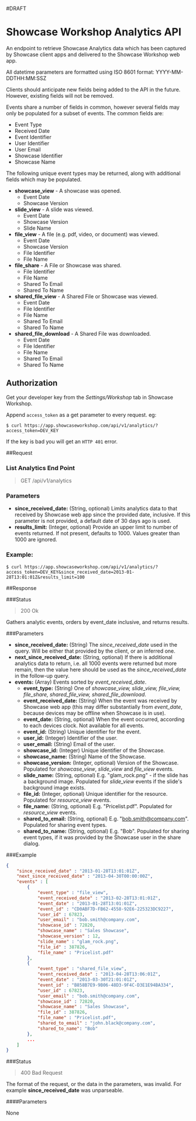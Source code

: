 #DRAFT

# Showcase Workshop Analytics API

An endpoint to retrieve Showcase Analytics data which has been captured by Showcase client apps and delivered to the Showcase Workshop web app.

All datetime parameters are formatted using ISO 8601 format: YYYY-MM-DDTHH:MM:SSZ

Clients should anticipate new fields being added to the API in the future. However, existing fields will not be removed.

Events share a number of fields in common, however several fields may only be populated for a subset of events. The common fields are:

* Event Type
* Received Date
* Event Identifier
* User Identifier
* User Email
* Showcase Identifier
* Showcase Name

The following unique event types may be returned, along with additional fields which may be populated.

* **showcase_view** - A showcase was opened.
	* Event Date
	* Showcase Version
* **slide_view** - A slide was viewed.
	* Event Date
	* Showcase Version
	* Slide Name
* **file_view** - A file (e.g. pdf, video, or document) was viewed.
	* Event Date
	* Showcase Version
	* File Identifier
	* File Name
* **file_share** - A File or Showcase was shared.
	* File Identifier
	* File Name
	* Shared To Email
	* Shared To Name
* **shared_file_view** - A Shared File or Showcase was viewed.
	* Event Date
	* File Identifier
	* File Name
	* Shared To Email
	* Shared To Name
* **shared_file_download** - A Shared File was downloaded.
	* Event Date
	* File Identifier
	* File Name
	* Shared To Email
	* Shared To Name


## Authorization

Get your developer key from the *Settings/Workshop* tab in Showcase Workshop.

Append `access_token` as a get parameter to every request.  eg:

    $ curl https://app.showcaseworkshop.com/api/v1/analytics/?access_token=DEV_KEY

If the key is bad you will get an `HTTP 401` error.

##Request

### List Analytics End Point
  > GET /api/v1/analytics

### Parameters

- **since_received_date:** (String, optional) Limits analytics data to that received by Showcase web app since the provided date, inclusive. If this parameter is not provided, a default date of 30 days ago is used.
- **results_limit:** (Integer, optional) Provide an upper limit to number of events returned. If not present, defaults to 1000. Values greater than 1000 are ignored.

### Example: 

    $ curl https://app.showcaseworkshop.com/api/v1/analytics/?access_token=DEV_KEY&since_received_date=2013-01-28T13:01:01Z&results_limit=100

##Response

###Status
  > 200 Ok
  
Gathers analytic events, orders by event_date inclusive, and returns results.

###Parameters

- **since_received_date:** (String) The *since_received_date* used in the query. Will be either that provided by the client, or an inferred one.
- **next_since_received_date:** (String, optional) If there is additional analytics data to return, i.e. all 1000 events were returned but more remain, then the value here should be used as the *since_received_date* in the follow-up query.
- **events:** (Array) Events sorted by *event_received_date*.
  - **event_type:** (String) One of *showcase_view, slide_view, file_view, file_share, shared_file_view, shared_file_download*.
  - **event_received_date:** (String) When the event was received by Showcase web app (this may differ substantially from *event_date*, because devices may be offline when Showcase is in use).
  - **event_date:** (String, optional) When the event occurred, according to each devices clock. Not available for all events.
  - **event_id:** (String) Unique identifier for the event.
  - **user_id:** (Integer) Identifier of the user.
  - **user_email:** (String) Email of the user.
  - **showcase_id:** (Integer) Unique identifier of the Showcase.
  - **showcase_name:** (String) Name of the Showcase.
  - **showcase_version:** (Integer, optional) Version of the Showcase. Populated for *showcase_view*, *slide_view* and *file_view* events.
  - **slide_name:** (String, optional) E.g. "glam_rock.png" - if the slide has a background image. Populated for *slide_view* events if the slide's background image exists.
  - **file_id:** (Integer, optional) Unique identifier for the resource. Populated for *resource_view* events.
  - **file_name:** (String, optional) E.g. "Pricelist.pdf". Populated for *resource_view* events.
  - **shared_to_email:** (String, optional) E.g. "bob.smith@company.com". Populated for sharing event types.
  - **shared_to_name:** (String, optional) E.g. "Bob". Populated for sharing event types, if it was provided by the Showcase user in the share dialog.

###Example

```json
{
	"since_received_date" : "2013-01-28T13:01:01Z",
	"next_since_received_date" : "2013-04-30T00:00:00Z",
	"events" : [
		{
			"event_type" : "file_view",
			"event_received_date" : "2013-02-28T13:01:01Z",
			"event_date" : "2013-01-28T13:01:01Z",
			"event_id" : "CD0ABF7D-FB62-4558-92E6-225323DC9227",
			"user_id" : 67823,
			"user_email" : "bob.smith@company.com",
			"showcase_id" : 72820,
			"showcase_name" : "Sales Showcase",
			"showcase_version" : 12,
			"slide_name" : "glam_rock.png",
			"file_id" : 387826,
			"file_name" : "Pricelist.pdf"
		},
		{
			"event_type" : "shared_file_view",
			"event_received_date" : "2013-04-28T13:06:01Z",
			"event_date" : "2013-03-30T21:01:01Z",
			"event_id" : "B858B7E9-9B06-48D3-9F4C-D3E1E94BA334",
			"user_id" : 67823,
			"user_email" : "bob.smith@company.com",
			"showcase_id" : 72820,
			"showcase_name" : "Sales Showcase",
			"file_id" : 387826,
			"file_name" : "Pricelist.pdf",
			"shared_to_email" : "john.black@company.com",
			"shared_to_name": "Bob"
		},
		...
	]
}
```  

###Status
  > 400 Bad Request
  
The format of the request, or the data in the parameters, was invalid. For example **since_received_date** was unparseable.

####Parameters

None

